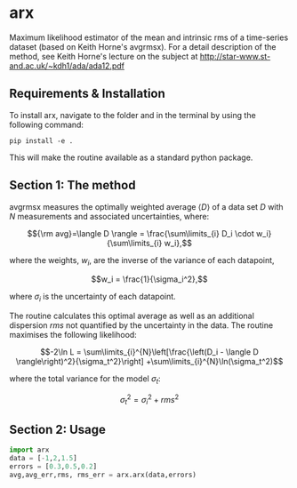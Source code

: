 # arx
Maximum likelihood estimator of the mean and intrinsic rms of a time-series dataset (based on Keith Horne's avgrmsx). For a detail description of the method, see Keith Horne's lecture on the subject at http://star-www.st-and.ac.uk/~kdh1/ada/ada12.pdf


## Requirements & Installation
To install arx, navigate to the folder and in the terminal by using the following command:
```
pip install -e .
```
This will make the routine available as a standard python package.

## Section 1: The method
avgrmsx measures the optimally weighted average $`\langle D \rangle`$ of a data set $`D`$ with $`N`$ measurements and associated uncertainties, where:
```math
{\rm avg}=\langle D \rangle = \frac{\sum\limits_{i} D_i \cdot w_i}{\sum\limits_{i} w_i},
```
where the weights, $`w_i`$, are the inverse of the variance of each datapoint,
```math
w_i = \frac{1}{\sigma_i^2},
```
where $`\sigma_i`$ is the uncertainty of each datapoint.

The routine calculates this optimal average as well as an additional dispersion $`rms`$ not quantified by the uncertainty in the data. The routine maximises the following likelihood:
```math
-2\ln L = \sum\limits_{i}^{N}\left[\frac{\left(D_i - \langle D \rangle\right)^2}{\sigma_t^2}\right] +\sum\limits_{i}^{N}\ln(\sigma_t^2)
```
where the total variance for the model $`\sigma_t`$:
```math
\sigma_t^2 ={\sigma_i^2 + {rms}^2}
```

## Section 2: Usage
```python
import arx
data = [-1,2,1.5]
errors = [0.3,0.5,0.2]
avg,avg_err,rms, rms_err = arx.arx(data,errors)
```
